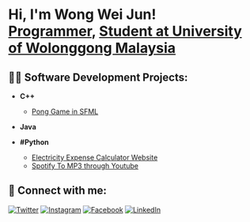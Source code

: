 <h1>Hi, I'm Wong Wei Jun! <br/><a href="https://github.com/SakaiDaBest">Programmer</a>, <a href="https://www.linkedin.com/in/">Student at University of Wolonggong Malaysia</a>

<h2>👨‍💻 Software Development Projects:</h2>

- <b>C++</b>
  - [Pong Game in SFML](https://github.com/SakaiDaBest/Pong-Game/)

- <b>Java</b>

- <b>#Python</b>
  - [Electricity Expense Calculator Website](https://github.com/SakaiDaBest/WattSaver)
  - [Spotify To MP3 through Youtube](https://github.com/SakaiDaBest/SpotifyToMP3-Youtube-)


<h2> 🤳 Connect with me:</h2>

[![Twitter](https://img.shields.io/badge/X-000000?style=for-the-badge&logo=twitter&logoColor=white)](https://x.com/Saka4moto)
[![Instagram](https://img.shields.io/badge/Instagram-E4405F?style=for-the-badge&logo=instagram&logoColor=white)](https://www.instagram.com/weijun.wong.12/)
[![Facebook](https://img.shields.io/badge/Facebook-1877F2?style=for-the-badge&logo=facebook&logoColor=white)](https://www.facebook.com/weijun.wong.16/)
[![LinkedIn](https://img.shields.io/badge/LinkedIn-0A66C2?style=for-the-badge&logo=linkedin&logoColor=white)](https://www.linkedin.com/in/wei-jun-wong-507069357/)





